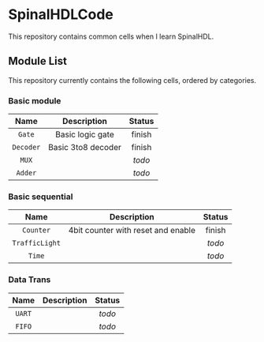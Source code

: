 # SpinalHDLCode

This repository contains common cells when I learn SpinalHDL.

## Module List

This repository currently contains the following cells, ordered by categories.
### Basic module

|           Name          |                     Description                     |    Status    | 
|:-----------------------:|:---------------------------------------------------:|:------------:|
| `Gate`                  | Basic logic gate                                    | finish       |
| `Decoder`               | Basic 3to8 decoder                                  | finish       |
| `MUX`                   |                       | *todo*       |
| `Adder`                 |                       | *todo*       |


### Basic sequential

|           Name          |                     Description                     |    Status    | 
|:-----------------------:|:---------------------------------------------------:|:------------:|
| `Counter`               | 4bit counter with reset and enable                  | finish       |
| `TrafficLight`          |                       | *todo*       |
| `Time`                  |                       | *todo*       |


### Data Trans

|           Name          |                     Description                     |    Status    | 
|:-----------------------:|:---------------------------------------------------:|:------------:|
| `UART`                  |                       | *todo*       |
| `FIFO`                  |                       | *todo*       |
